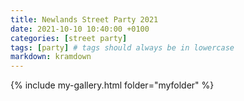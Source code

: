 ```yaml
---
title: Newlands Street Party 2021
date: 2021-10-10 10:40:00 +0100
categories: [street party]
tags: [party] # tags should always be in lowercase
markdown: kramdown
---
```


{% include my-gallery.html folder="myfolder" %}
